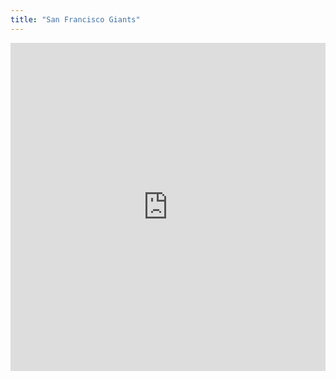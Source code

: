 ```yaml
---
title: "San Francisco Giants"
---
```


<iframe id="igraph" scrolling="no" style="border:none;" seamless="seamless" src="https://fancygama.github.io/ss_plots/SFG.html" height="525" width="100%"></iframe>